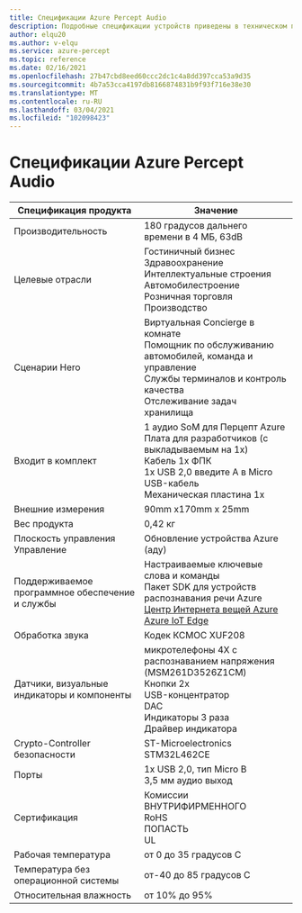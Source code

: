```yaml
---
title: Спецификации Azure Percept Audio
description: Подробные спецификации устройств приведены в техническом поле Azure Перцепт Audio.
author: elqu20
ms.author: v-elqu
ms.service: azure-percept
ms.topic: reference
ms.date: 02/16/2021
ms.openlocfilehash: 27b47cbd8eed60ccc2dc1c4a8dd397cca53a9d35
ms.sourcegitcommit: 4b7a53cca4197db8166874831b9f93f716e38e30
ms.translationtype: MT
ms.contentlocale: ru-RU
ms.lasthandoff: 03/04/2021
ms.locfileid: "102098423"
---
```

# <a name="azure-percept-audio-datasheet"></a>Спецификации Azure Percept Audio

|Спецификация продукта           |Значение     |
|--------------------------------|--------|
|Производительность                     |180 градусов дальнего времени в 4 МБ, 63dB  |
|Целевые отрасли               |Гостиничный бизнес <br> Здравоохранение <br> Интеллектуальные строения <br> Автомобилестроение <br> Розничная торговля <br> Производство  |
|Сценарии Hero                  |Виртуальная Concierge в комнате <br> Помощник по обслуживанию автомобилей, команда и управление <br> Службы терминалов и контроль качества <br> Отслеживание задач хранилища|
|Входит в комплект  |1 аудио SoM для Перцепт Azure <br> Плата для разработчиков (с выкладываемым на 1x) <br> Кабель 1x ФПК <br> 1x USB 2,0 введите A в Micro USB-кабель <br> Механическая пластина 1x|
|Внешние измерения             |90mm x170mm x 25mm   |
|Вес продукта                  |0,42 кг   |
|Плоскость управления Управление        |Обновление устройства Azure (аду)          |
|Поддерживаемое программное обеспечение и службы |Настраиваемые ключевые слова и команды <br> Пакет SDK для устройств распознавания речи Azure <br> [Центр Интернета вещей Azure](https://azure.microsoft.com/services/iot-hub/) <br> [Azure IoT Edge](https://azure.microsoft.com/services/iot-edge/) |
|Обработка звука                 |Кодек КСМОС XUF208        |
|Датчики, визуальные индикаторы и компоненты   |микротелефоны 4X с распознаванием напряжения (MSM261D3526Z1CM) <br> Кнопки 2x <br> USB-концентратор <br> DAC <br> Индикаторы 3 раза <br> Драйвер индикатора          |
|Crypto-Controller безопасности      |ST-Microelectronics STM32L462CE       |
|Порты                           |1x USB 2,0, тип Micro B <br> 3,5 мм аудио выход     |
|Сертификация                   |Комиссии <br> ВНУТРИФИРМЕННОГО <br> RoHS <br> ПОПАСТЬ <br> UL    |
|Рабочая температура           |от 0 до 35 градусов C     |
|Температура без операционной системы       |от-40 до 85 градусов C     |
|Относительная влажность               |от 10% до 95%    |
